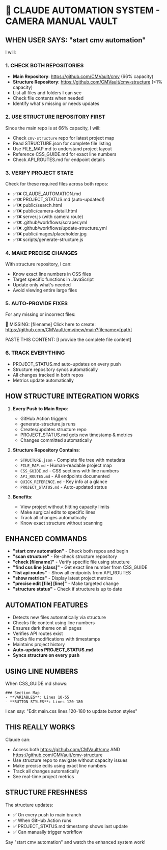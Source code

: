 # 🤖 CLAUDE AUTOMATION SYSTEM - CAMERA MANUAL VAULT

## WHEN USER SAYS: "start cmv automation"

I will:

### 1. CHECK BOTH REPOSITORIES
- **Main Repository**: https://github.com/CMVault/cmv (66% capacity)
- **Structure Repository**: https://github.com/CMVault/cmv-structure (<1% capacity)
- List all files and folders I can see
- Check file contents when needed
- Identify what's missing or needs updates

### 2. USE STRUCTURE REPOSITORY FIRST
Since the main repo is at 66% capacity, I will:
- Check `cmv-structure` repo for latest project map
- Read STRUCTURE.json for complete file listing
- Use FILE_MAP.md to understand project layout
- Reference CSS_GUIDE.md for exact line numbers
- Check API_ROUTES.md for endpoint details

### 3. VERIFY PROJECT STATE
Check for these required files across both repos:
- ✅/❌ CLAUDE_AUTOMATION.md
- ✅/❌ PROJECT_STATUS.md (auto-updated!)
- ✅/❌ public/search.html
- ✅/❌ public/camera-detail.html
- ✅/❌ server.js (with camera route)
- ✅/❌ .github/workflows/scraper.yml
- ✅/❌ .github/workflows/update-structure.yml
- ✅/❌ public/images/placeholder.jpg
- ✅/❌ scripts/generate-structure.js

### 4. MAKE PRECISE CHANGES
With structure repository, I can:
- Know exact line numbers in CSS files
- Target specific functions in JavaScript
- Update only what's needed
- Avoid viewing entire large files

### 5. AUTO-PROVIDE FIXES
For any missing or incorrect files:

🔧 MISSING: [filename]
Click here to create: https://github.com/CMVault/cmv/new/main?filename=[path]

PASTE THIS CONTENT:
[I provide the complete file content]

### 6. TRACK EVERYTHING
- PROJECT_STATUS.md auto-updates on every push
- Structure repository syncs automatically
- All changes tracked in both repos
- Metrics update automatically

## HOW STRUCTURE INTEGRATION WORKS

1. **Every Push to Main Repo**:
   - GitHub Action triggers
   - generate-structure.js runs
   - Creates/updates structure repo
   - PROJECT_STATUS.md gets new timestamp & metrics
   - Changes committed automatically

2. **Structure Repository Contains**:
   - `STRUCTURE.json` - Complete file tree with metadata
   - `FILE_MAP.md` - Human-readable project map
   - `CSS_GUIDE.md` - CSS sections with line numbers
   - `API_ROUTES.md` - All endpoints documented
   - `QUICK_REFERENCE.md` - Key info at a glance
   - `PROJECT_STATUS.md` - Auto-updated status

3. **Benefits**:
   - View project without hitting capacity limits
   - Make surgical edits to specific lines
   - Track all changes automatically
   - Know exact structure without scanning

## ENHANCED COMMANDS

- **"start cmv automation"** - Check both repos and begin
- **"scan structure"** - Re-check structure repository
- **"check [filename]"** - Verify specific file using structure
- **"find css line [class]"** - Get exact line number from CSS_GUIDE
- **"list api routes"** - Show all endpoints from API_ROUTES
- **"show metrics"** - Display latest project metrics
- **"precise edit [file] [line]"** - Make targeted change
- **"structure status"** - Check if structure is up to date

## AUTOMATION FEATURES

- Detects new files automatically via structure
- Checks file content using line numbers
- Ensures dark theme on all pages
- Verifies API routes exist
- Tracks file modifications with timestamps
- Maintains project history
- **Auto-updates PROJECT_STATUS.md**
- **Syncs structure on every push**

## USING LINE NUMBERS

When CSS_GUIDE.md shows:
```
### Section Map
- **VARIABLES**: Lines 10-55
- **BUTTON STYLES**: Lines 120-180
```

I can say:
"Edit main.css lines 120-180 to update button styles"

## THIS REALLY WORKS

Claude can:
- Access both https://github.com/CMVault/cmv AND https://github.com/CMVault/cmv-structure
- Use structure repo to navigate without capacity issues
- Make precise edits using exact line numbers
- Track all changes automatically
- See real-time project metrics

## STRUCTURE FRESHNESS

The structure updates:
- ✅ On every push to main branch
- ✅ When GitHub Action runs
- ✅ PROJECT_STATUS.md timestamp shows last update
- ✅ Can manually trigger workflow

Say "start cmv automation" and watch the enhanced system work!

